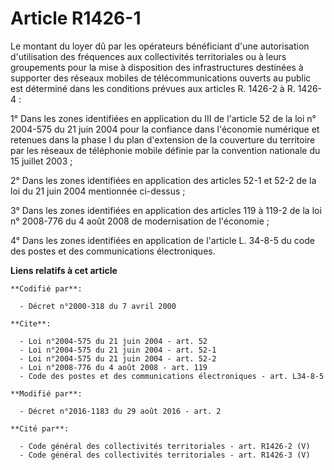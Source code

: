 # Article R1426-1

Le montant du loyer dû par les opérateurs bénéficiant d'une autorisation d'utilisation des fréquences aux collectivités
territoriales ou à leurs groupements pour la mise à disposition des infrastructures destinées à supporter des réseaux mobiles
de télécommunications ouverts au public est déterminé dans les conditions prévues aux articles R. 1426-2 à R. 1426-4 : 

1° Dans les zones identifiées en application du III de l'article 52 de la loi n° 2004-575 du 21 juin 2004 pour la confiance
dans l'économie numérique et retenues dans la phase I du plan d'extension de la couverture du territoire par les réseaux de
téléphonie mobile définie par la convention nationale du 15 juillet 2003 ; 

2° Dans les zones identifiées en application des articles 52-1 et 52-2 de la loi du 21 juin 2004 mentionnée ci-dessus ; 

3° Dans les zones identifiées en application des articles 119 à 119-2 de la loi n° 2008-776 du 4 août 2008 de modernisation
de l'économie ; 

4° Dans les zones identifiées en application de l'article L. 34-8-5 du code des postes et des communications électroniques.

**Liens relatifs à cet article**

	**Codifié par**:

	  - Décret n°2000-318 du 7 avril 2000

	**Cite**:

	  - Loi n°2004-575 du 21 juin 2004 - art. 52
	  - Loi n°2004-575 du 21 juin 2004 - art. 52-1
	  - Loi n°2004-575 du 21 juin 2004 - art. 52-2
	  - Loi n°2008-776 du 4 août 2008 - art. 119
	  - Code des postes et des communications électroniques - art. L34-8-5

	**Modifié par**:

	  - Décret n°2016-1183 du 29 août 2016 - art. 2

	**Cité par**:

	  - Code général des collectivités territoriales - art. R1426-2 (V)
	  - Code général des collectivités territoriales - art. R1426-3 (V)
